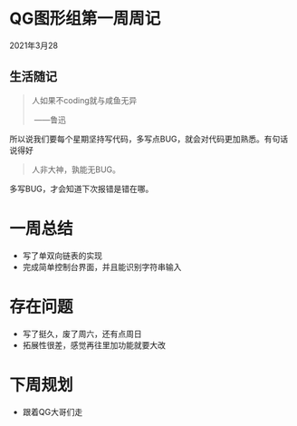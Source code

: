 # QG图形组第一周周记

2021年3月28

## 生活随记

> 人如果不coding就与咸鱼无异
>
> ​																							    ——鲁迅

所以说我们要每个星期坚持写代码，多写点BUG，就会对代码更加熟悉。有句话说得好

> 人非大神，孰能无BUG。

多写BUG，才会知道下次报错是错在哪。

# 一周总结

- 写了单双向链表的实现
- 完成简单控制台界面，并且能识别字符串输入

# 存在问题

- 写了挺久，废了周六，还有点周日
- 拓展性很差，感觉再往里加功能就要大改

# 下周规划

- 跟着QG大哥们走

